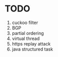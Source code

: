 # TODO

1. cuckoo filter
2. BGP
3. partial ordering
4. virtual thread
5. https replay attack
6. java structured task